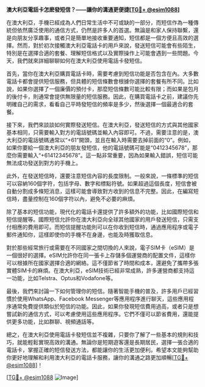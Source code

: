 **澳大利亞電話卡怎麽發短信？——讓你的溝通更便捷[[TG💪+ @esim1088](https://t.me/s/esim1088)]**

在澳大利亞，手機已經成為人們日常生活中不可或缺的一部分，而短信作為一種傳統但依然廣泛使用的通信方式，仍然是許多人的首選。無論是和家人保持聯繫，還是向朋友分享趣事，或者只是簡單地接收重要通知，短信都是一個方便且高效的選擇。然而，對於初次接觸澳大利亞電話卡的用戶來說，發送短信可能會有些陌生，特別是在選擇合適的套餐、理解短信格式以及實際操作上可能會遇到一些問題。今天，我們就來詳細聊聊如何在澳大利亞使用電話卡發短信。

首先，當你在澳大利亞購買電話卡時，需要考慮到短信功能是否包含在內。大多數電話卡都會提供短信服務，但具體的短信條數會根據你選擇的套餐有所不同。比如說，如果你選擇了一個廉價的預付卡，那麼短信條數可能比較有限；而如果是包月的後付卡，則通常會提供無限量的短信服務。因此，在購買電話卡之前，建議你先明確自己的需求，看看自己平時發短信的頻率是多少，然後選擇一個最適合的套餐。

接下來，我們來談談如何實際發送短信。在澳大利亞，發送短信的方式與其他國家基本相同，只需要輸入對方的電話號碼並輸入內容即可。不過，需要注意的是，澳大利亞的電話號碼通常以“+61”開頭，並且在輸入時需要去掉前面的“0”。例如，如果你要給一個澳大利亞的朋友發短信，他的電話號碼可能是“0412345678”，那麼你需要輸入“+61412345678”。這一點非常重要，因為如果輸入錯誤，短信可能無法成功發送到對方的手機上。

此外，在發送短信時，還要注意短信內容的長度限制。一般來說，一條標準的短信可以容納160個字符，包括字母、數字和標點符號。如果超過這個長度，短信會被自動分割成多條短消息，這樣可能會導致對方收到的信息不完整。因此，在編寫短信時，盡量控制在160個字符以內，避免不必要的麻煩。

除了基本的短信功能，現代化的電話卡還提供了許多額外的功能，比如國際短信和短信提醒等。國際短信允許你在澳大利亞向全球其他國家的用戶發送短信，只需支付相應的費用即可。而短信提醒功能則可以在你收到短信時，通過應用程序或電子郵件通知你，這樣即使你的手機不在身邊，也能及時獲取信息。

對於那些經常旅行或需要在不同國家之間切換的人來說，電子SIM卡（eSIM）是一個很好的選擇。eSIM允許你在同一張卡上存儲多個運營商的配置文件，這樣你可以根據所在國家選擇合適的網絡。這不僅節省了時間和成本，還避免了攜帶多張實體SIM卡的麻煩。在澳大利亞，eSIM技術已經非常成熟，許多運營商都支持這一功能，比如Telstra、Optus和Vodafone等。

最後，我們來討論一下如何管理你的短信。隨著智能手機的普及，許多用戶已經習慣於使用WhatsApp、Facebook Messenger等應用程序進行聊天，這些應用程序通常免費提供類似於短信的功能。因此，如果你發現短信費用過高，或者只是想嘗試新的通信方式，可以考慮使用這些應用程序。它們不僅可以節省費用，還能提供更多功能，比如群聊、視頻通話等。

總之，在澳大利亞使用電話卡發短信並不複雜，只要你了解了一些基本的規則和技巧，就能輕鬆實現高效的溝通。無論你是短期遊客還是長期居民，選擇一張合適的電話卡，掌握正確的短信發送方法，都能讓你的生活更加便利。希望本文能夠幫助你更好地理解和利用澳大利亞的電話卡服務，讓你的溝通之路更加順暢[[TG💪+ @esim1088](https://t.me/s/esim1088)]！

[[TG💪+ @esim1088](https://t.me/s/esim1088) ![Image](https://i.postimg.cc/4NQfJmqS/Snipaste-2025-05-13-00-14-12.png)]